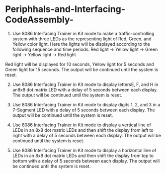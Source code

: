 ﻿# Periphhals-and-Interfacing-CodeAssembly-

1. Use 8086 Interfacing Trainer in Kit mode to make a traffic-controlling system with three LEDs as the representing light of Red, Green, and Yellow color light. Here the lights will be displayed according to the following sequence and time periods. Red light -> Yellow light -> Green light → Yellow light -> Red light

Red light will be displayed for 10 seconds, Yellow light for 5 seconds and Green light for 15 seconds. The output will be continued until the system is reset.

2. Use 8086 Interfacing Trainer in Kit mode to display lettersE, F, and H in an8x8 dot matrix LED with a delay of 5 seconds between each display. The output will be continued until the system is reset.

3. Use 8086 Interfacing Trainer in Kit mode to display digits 1, 2, and 3 in a 7-Segment LED with a delay of 5 seconds between each display. The output will be continued until the system is reset.

4. Use 8086 Interfacing Trainer in Kit mode to display a vertical line of LEDs in an 8x8 dot matrix LEDs and then shift the display from left to right with a delay of 5 seconds between each display. The output will be continued until the system is reset.

5. Use 8086 Interfacing Trainer in Kit mode to display a horizontal line of LEDs in an 8x8 dot matrix LEDs and then shift the display from top to bottom with a delay of 5 seconds between each display. The output will be continued until the system is reset.
